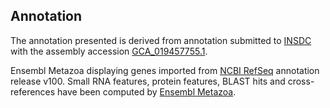 **Annotation**
----------

The annotation presented is derived from annotation submitted to
[INSDC](http://www.insdc.org) with the assembly accession [GCA\_019457755.1](http://www.ebi.ac.uk/ena/data/view/GCA_019457755.1).

Ensembl Metazoa displaying genes imported from [NCBI RefSeq](https://www.ncbi.nlm.nih.gov/genome/annotation_euk/Venturia_canescens/100) annotation release v100.
Small RNA features, protein features, BLAST hits and cross-references have been
computed by [Ensembl Metazoa](https://metazoa.ensembl.org/info/genome/annotation/index.html).
